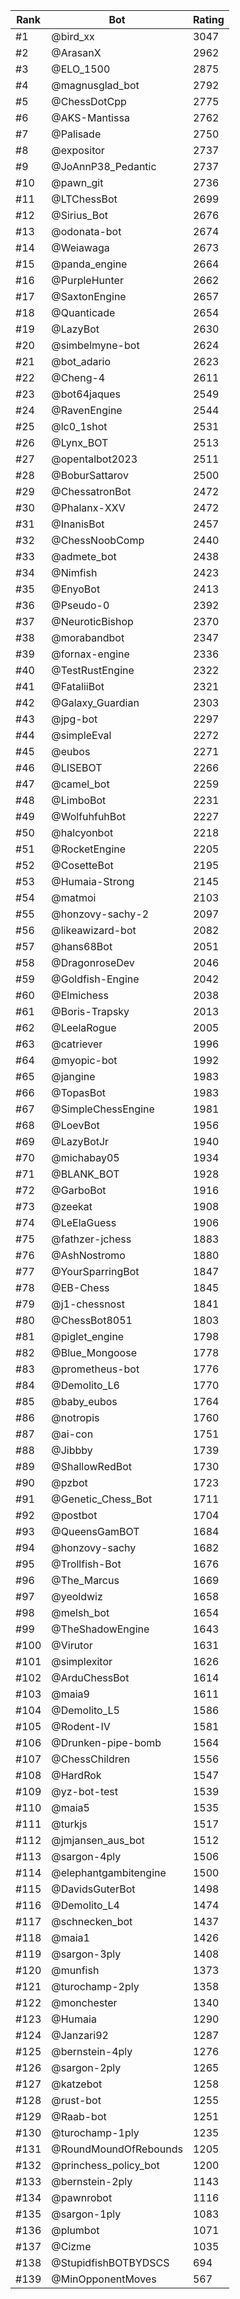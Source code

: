 Rank|Bot|Rating
---|---|---
#1|@bird_xx|3047
#2|@ArasanX|2962
#3|@ELO_1500|2875
#4|@magnusglad_bot|2792
#5|@ChessDotCpp|2775
#6|@AKS-Mantissa|2762
#7|@Palisade|2750
#8|@expositor|2737
#9|@JoAnnP38_Pedantic|2737
#10|@pawn_git|2736
#11|@LTChessBot|2699
#12|@Sirius_Bot|2676
#13|@odonata-bot|2674
#14|@Weiawaga|2673
#15|@panda_engine|2664
#16|@PurpleHunter|2662
#17|@SaxtonEngine|2657
#18|@Quanticade|2654
#19|@LazyBot|2630
#20|@simbelmyne-bot|2624
#21|@bot_adario|2623
#22|@Cheng-4|2611
#23|@bot64jaques|2549
#24|@RavenEngine|2544
#25|@lc0_1shot|2531
#26|@Lynx_BOT|2513
#27|@opentalbot2023|2511
#28|@BoburSattarov|2500
#29|@ChessatronBot|2472
#30|@Phalanx-XXV|2472
#31|@InanisBot|2457
#32|@ChessNoobComp|2440
#33|@admete_bot|2438
#34|@Nimfish|2423
#35|@EnyoBot|2413
#36|@Pseudo-0|2392
#37|@NeuroticBishop|2370
#38|@morabandbot|2347
#39|@fornax-engine|2336
#40|@TestRustEngine|2322
#41|@FataliiBot|2321
#42|@Galaxy_Guardian|2303
#43|@jpg-bot|2297
#44|@simpleEval|2272
#45|@eubos|2271
#46|@LISEBOT|2266
#47|@camel_bot|2259
#48|@LimboBot|2231
#49|@WolfuhfuhBot|2227
#50|@halcyonbot|2218
#51|@RocketEngine|2205
#52|@CosetteBot|2195
#53|@Humaia-Strong|2145
#54|@matmoi|2103
#55|@honzovy-sachy-2|2097
#56|@likeawizard-bot|2082
#57|@hans68Bot|2051
#58|@DragonroseDev|2046
#59|@Goldfish-Engine|2042
#60|@Elmichess|2038
#61|@Boris-Trapsky|2013
#62|@LeelaRogue|2005
#63|@catriever|1996
#64|@myopic-bot|1992
#65|@jangine|1983
#66|@TopasBot|1983
#67|@SimpleChessEngine|1981
#68|@LoevBot|1956
#69|@LazyBotJr|1940
#70|@michabay05|1934
#71|@BLANK_BOT|1928
#72|@GarboBot|1916
#73|@zeekat|1908
#74|@LeElaGuess|1906
#75|@fathzer-jchess|1883
#76|@AshNostromo|1880
#77|@YourSparringBot|1847
#78|@EB-Chess|1845
#79|@j1-chessnost|1841
#80|@ChessBot8051|1803
#81|@piglet_engine|1798
#82|@Blue_Mongoose|1778
#83|@prometheus-bot|1776
#84|@Demolito_L6|1770
#85|@baby_eubos|1764
#86|@notropis|1760
#87|@ai-con|1751
#88|@Jibbby|1739
#89|@ShallowRedBot|1730
#90|@pzbot|1723
#91|@Genetic_Chess_Bot|1711
#92|@postbot|1704
#93|@QueensGamBOT|1684
#94|@honzovy-sachy|1682
#95|@Trollfish-Bot|1676
#96|@The_Marcus|1669
#97|@yeoldwiz|1658
#98|@melsh_bot|1654
#99|@TheShadowEngine|1643
#100|@Virutor|1631
#101|@simplexitor|1626
#102|@ArduChessBot|1614
#103|@maia9|1611
#104|@Demolito_L5|1586
#105|@Rodent-IV|1581
#106|@Drunken-pipe-bomb|1564
#107|@ChessChildren|1556
#108|@HardRok|1547
#109|@yz-bot-test|1539
#110|@maia5|1535
#111|@turkjs|1517
#112|@jmjansen_aus_bot|1512
#113|@sargon-4ply|1506
#114|@elephantgambitengine|1500
#115|@DavidsGuterBot|1498
#116|@Demolito_L4|1474
#117|@schnecken_bot|1437
#118|@maia1|1426
#119|@sargon-3ply|1408
#120|@munfish|1373
#121|@turochamp-2ply|1358
#122|@monchester|1340
#123|@Humaia|1290
#124|@Janzari92|1287
#125|@bernstein-4ply|1276
#126|@sargon-2ply|1265
#127|@katzebot|1258
#128|@rust-bot|1255
#129|@Raab-bot|1251
#130|@turochamp-1ply|1235
#131|@RoundMoundOfRebounds|1205
#132|@princhess_policy_bot|1200
#133|@bernstein-2ply|1143
#134|@pawnrobot|1116
#135|@sargon-1ply|1083
#136|@plumbot|1071
#137|@Cizme|1035
#138|@StupidfishBOTBYDSCS|694
#139|@MinOpponentMoves|567
